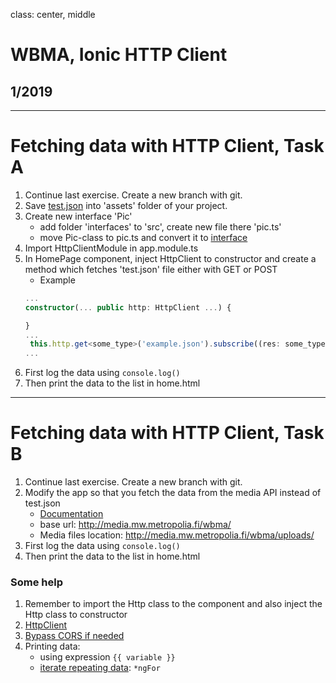 class: center, middle

# WBMA, Ionic HTTP Client

## 1/2019

---

# Fetching data with HTTP Client, Task A

1. Continue last exercise. Create a new branch with git.
1. Save [test.json](./assets/test.json) into 'assets' folder of your project.
1. Create new interface 'Pic'
    - add folder 'interfaces' to 'src', create new file there 'pic.ts'
    - move Pic-class to pic.ts and convert it to [interface](http://masteringionic.com/blog/2018-06-24-understanding-typescript-interfaces/)
1. Import HttpClientModule in app.module.ts
1. In HomePage component, inject HttpClient to constructor and create a method which fetches 'test.json' file either with GET or POST
    - Example 
    ```typescript
    ...
    constructor(... public http: HttpClient ...) {
    
    }
    ...
     this.http.get<some_type>('example.json').subscribe((res: some_type) => this.someVariable = res.json());
    ...
    ```
1. First log the data using ```console.log()```
1. Then print the data to the list in home.html

---

# Fetching data with HTTP Client, Task B

1. Continue last exercise. Create a new branch with git.
1. Modify the app so that you fetch the data from the media API instead of test.json
    - [Documentation](http://media.mw.metropolia.fi/wbma/docs/)
    - base url: http://media.mw.metropolia.fi/wbma/
    - Media files location: http://media.mw.metropolia.fi/wbma/uploads/
1. First log the data using ```console.log()```
1. Then print the data to the list in home.html

### Some help

1. Remember to import the Http class to the component and also inject the Http class to constructor
2. [HttpClient](https://angular.io/guide/http)
3. [Bypass CORS if needed](https://www.thepolyglotdeveloper.com/2014/08/bypass-cors-errors-testing-apis-locally/)
4. Printing data:
    - using expression ```{{ variable }}```
    - [iterate repeating data](https://angular.io/api/common/NgForOf): ```*ngFor```
